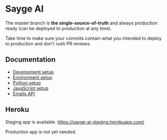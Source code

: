 # Sayge AI

The master branch is **the single-source-of-truth** and always production ready (can be deployed to production at any time).

Take time to make sure your commits contain what you intended to deploy to production and don't rush PR reviews.

## Documentation

- [Development setup](docs/development.md)
- [Environment setup](docs/environment.md)
- [Python setup](docs/python.md)
- [JavaScript setup](docs/javascript.md)
- [Emails API](docs/emails.md)

## Heroku

Staging app is available.
https://sayge-ai-staging.herokuapp.com/

Production app is not yet needed.
